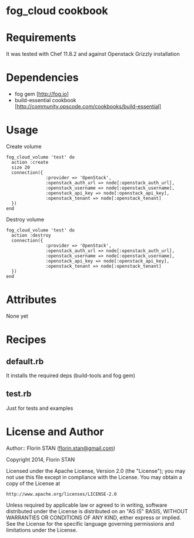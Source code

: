 # fog_cloud cookbook



# Requirements
It was tested with Chef 11.8.2 and against Openstack Grizzly installation 

# Dependencies
- fog gem [http://fog.io]
- build-essential cookbook [http://community.opscode.com/cookbooks/build-essential]

# Usage
Create volume
```
fog_cloud_volume 'test' do
  action :create
  size 20
  connection({
               :provider => 'OpenStack',
               :openstack_auth_url => node[:openstack_auth_url],
               :openstack_username => node[:openstack_username],
               :openstack_api_key => node[:openstack_api_key],
               :openstack_tenant => node[:openstack_tenant]
  })
end
```
Destroy volume
```
fog_cloud_volume 'test' do
  action :destroy
  connection({
               :provider => 'OpenStack',
               :openstack_auth_url => node[:openstack_auth_url],
               :openstack_username => node[:openstack_username],
               :openstack_api_key => node[:openstack_api_key],
               :openstack_tenant => node[:openstack_tenant]
  })
end
```
# Attributes
None yet 

# Recipes

## default.rb
It installs the required deps (build-tools and fog gem)

## test.rb
Just for tests and examples 

# License and Author
Author:: Florin STAN (<florin.stan@gmail.com>)

Copyright 2014, Florin STAN

Licensed under the Apache License, Version 2.0 (the "License");
you may not use this file except in compliance with the License.
You may obtain a copy of the License at

    http://www.apache.org/licenses/LICENSE-2.0

Unless required by applicable law or agreed to in writing, software
distributed under the License is distributed on an "AS IS" BASIS,
WITHOUT WARRANTIES OR CONDITIONS OF ANY KIND, either express or implied.
See the License for the specific language governing permissions and
limitations under the License.